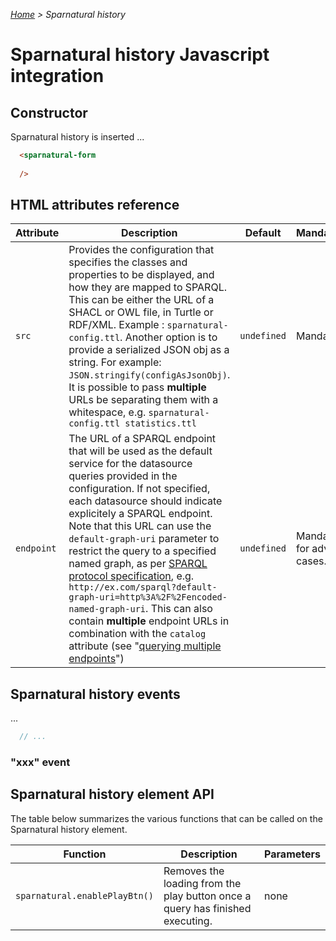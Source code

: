 _[Home](index.html) > Sparnatural history_


# Sparnatural history Javascript integration


## Constructor

Sparnatural history is inserted ...

```html
  <sparnatural-form 
    
  />
```

## HTML attributes reference

| Attribute | Description | Default | Mandatory/Optional |
| --------- | ----------- | ------- | ------------------ |
| `src` | Provides the configuration that specifies the classes and properties to be displayed, and how they are mapped to SPARQL. This can be either the URL of a SHACL or OWL file, in Turtle or RDF/XML. Example : `sparnatural-config.ttl`. Another option is to provide a serialized JSON obj as a string. For example: `JSON.stringify(configAsJsonObj)`. It is possible to pass **multiple** URLs be separating them with a whitespace, e.g. `sparnatural-config.ttl statistics.ttl`  | `undefined` | Mandatory
| `endpoint` | The URL of a SPARQL endpoint that will be used as the default service for the datasource queries provided in the configuration. If not specified, each datasource should indicate explicitely a SPARQL endpoint. Note that this URL can use the `default-graph-uri` parameter to restrict the query to a specified named graph, as per [SPARQL protocol specification](https://www.w3.org/TR/2013/REC-sparql11-protocol-20130321/#dataset), e.g. `http://ex.com/sparql?default-graph-uri=http%3A%2F%2Fencoded-named-graph-uri`. This can also contain **multiple** endpoint URLs in combination with the `catalog` attribute (see "[querying multiple endpoints](Querying-multiple-endpoints.md)") | `undefined` | Mandatory except for advanced use-cases. |


## Sparnatural history events

...

```javascript
  // ...
```


### "xxx" event



## Sparnatural history element API

The table below summarizes the various functions that can be called on the Sparnatural history element.

| Function | Description | Parameters |
| -------- | ----------- | ---------- |
| `sparnatural.enablePlayBtn()` | Removes the loading from the play button once a query has finished executing.  | none |

